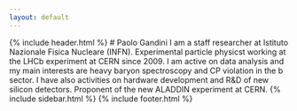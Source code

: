 ```yaml
---
layout: default
---
```

<html>
<head></head>
<body>
{% include header.html %}
# Paolo Gandini
I am a staff researcher at Istituto Nazionale Fisica Nucleare (INFN).
Experimental particle physicst working at the LHCb experiment at CERN since 2009.
I am active on data analysis and my main interests are heavy baryon spectroscopy and CP violation in the b sector.
I have also activities on hardware development and R&D of new silicon detectors.
Proponent of the new ALADDIN experiment at CERN.
{% include sidebar.html %}
{% include footer.html %}
</body>
</html>
